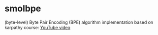 # smolbpe

(byte-level) Byte Pair Encoding (BPE) algorithm implementation based on karpathy course: [YouTube video](https://www.youtube.com/watch?v=zduSFxRajkE)